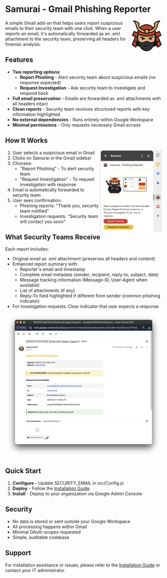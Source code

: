 # Samurai - Gmail Phishing Reporter

<img alt="" src=".github/media/logo.png" width=100 align="right">

A simple Gmail add-on that helps users report suspicious emails to their security team with one click. When a user reports an email, it's automatically forwarded as an .eml attachment to the security team, preserving all headers for forensic analysis.

## Features

- **Two reporting options**:
  - **Report Phishing** - Alert security team about suspicious emails (no response expected)
  - **Request Investigation** - Ask security team to investigate and respond back
- **Full email preservation** - Emails are forwarded as .eml attachments with all headers intact
- **Clean reports** - Security team receives structured reports with key information highlighted
- **No external dependencies** - Runs entirely within Google Workspace
- **Minimal permissions** - Only requests necessary Gmail access

## How It Works

<img alt="" src=".github/media/addon-interface.png" width=200 align="right">

1. User selects a suspicious email in Gmail
2. Clicks on Samurai in the Gmail sidebar
3. Chooses:
   - "Report Phishing" - To alert security team
   - "Request Investigation" - To request investigation with response
4. Email is automatically forwarded to security team
5. User sees confirmation:
   - Phishing reports: "Thank you, security team notified"
   - Investigation requests: "Security team will contact you soon"

## What Security Teams Receive


Each report includes:
- Original email as .eml attachment (preserves all headers and content)
- Enhanced report summary with:
  - Reporter's email and timestamp
  - Complete email metadata (sender, recipient, reply-to, subject, date)
  - Message tracking information (Message-ID, User-Agent when available)
  - List of attachments (if any)
  - Reply-To field highlighted if different from sender (common phishing indicator)
- For investigation requests: Clear indicator that user expects a response

<img alt="" src=".github/media/phishing-report-example.png">


## Quick Start

1. **Configure** - Update SECURITY_EMAIL in src/Config.js
2. **Deploy** - Follow the [Installation Guide](INSTALL.md)
3. **Install** - Deploy to your organization via Google Admin Console

## Security

- No data is stored or sent outside your Google Workspace
- All processing happens within Gmail
- Minimal OAuth scopes requested
- Simple, auditable codebase

## Support

For installation assistance or issues, please refer to the [Installation Guide](INSTALL.md) or contact your IT administrator.
